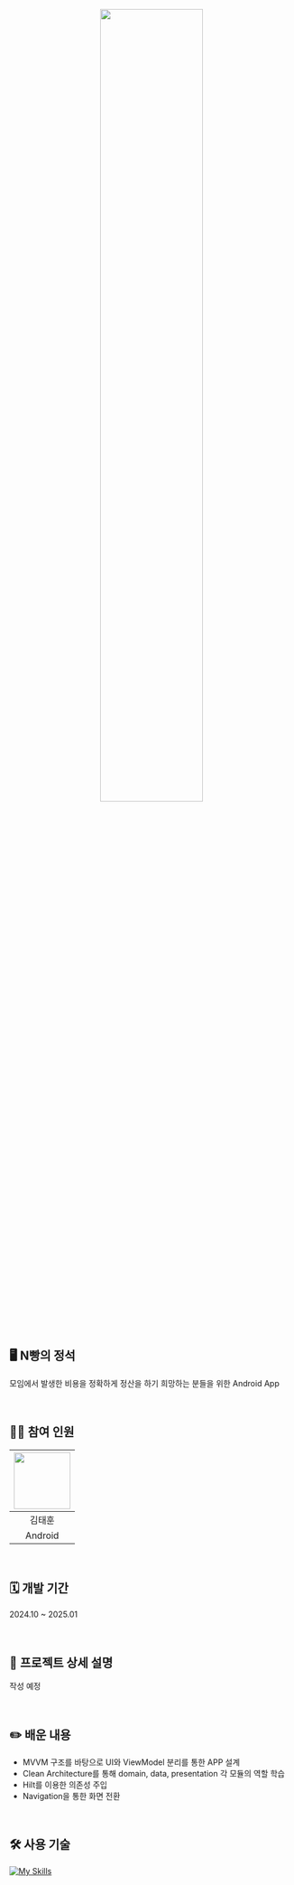 <p align="center">
  <img src="https://github.com/user-attachments/assets/bb57927b-d536-48fb-95e4-58fd2da3f988" width="60%">
</p>

## 🖥️ N빵의 정석
모임에서 발생한 비용을 정확하게 정산을 하기 희망하는 분들을 위한 Android App

<br>

## 🧑‍💻 참여 인원
|  <img src="https://github.com/user-attachments/assets/9bbe9e79-04b6-44b1-a68c-eae5a049c2ad" width="100" height="100">  |
|:---:|
| 김태훈 |
| Android|

<br>

## 🗓️ 개발 기간
2024.10 ~ 2025.01

<br>

## 📁 프로젝트 상세 설명
작성 예정
<br>



<br>

## ✏️ 배운 내용
- MVVM 구조를 바탕으로 UI와 ViewModel 분리를 통한 APP 설계
- Clean Architecture를 통해 domain, data, presentation 각 모듈의 역할 학습
- Hilt를 이용한 의존성 주입
- Navigation을 통한 화면 전환
<br>

## 🛠️ 사용 기술
[![My Skills](https://skillicons.dev/icons?i=androidstudio,kotlin)](https://skillicons.dev)

